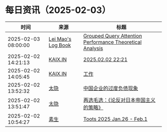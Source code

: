 ﻿# 每日资讯（2025-02-03）

|时间|来源|标题|
|---|---|---|
|2025-02-03 08:00:00|[Lei Mao's Log Book](https://leimao.github.io/atom.xml)|[Grouped Query Attention Performance Theoretical Analysis](https://leimao.github.io/blog/Grouped-Query-Attention-Performance-Theoretical-Analysis/)|
|2025-02-02 14:21:13|[KAIX.IN](https://kaix.in/feed/)|[2025.02.02 22:21](https://kaix.in/2025/0203-read/)|
|2025-02-02 14:05:45|[KAIX.IN](https://kaix.in/feed/)|[工作](https://kaix.in/2025/0202-work/)|
|2025-02-02 13:52:32|[太隐](https://wangyurui.com/feed.xml)|[中国企业的过度负债现象](https://wangyurui.com/posts/qi-ye-guo-du-fu-zhai-na-xie-shi-er-0429e3e3)|
|2025-02-02 13:51:47|[太隐](https://wangyurui.com/feed.xml)|[再选毛选：《论反对日本帝国主义的策略》](https://wangyurui.com/posts/zai-xuan-mao-xuan-lun-fan-dui-ri-ben-di-guo-zhu-344b25a4)|
|2025-02-02 10:54:27|[素生](http://z.arlmy.me/atom.xml)|[Toots 2025 Jan.26 - Feb.1](http://z.arlmy.me/posts/MastodonArchives/2025/MastodonTootsArchives_20250201/)|
